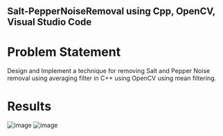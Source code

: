 ## Salt-PepperNoiseRemoval using Cpp, OpenCV, Visual Studio Code

# Problem Statement 
Design and Implement a technique for removing Salt and Pepper Noise removal using averaging filter in C++ using
OpenCV using mean filtering.

# Results
![image](https://user-images.githubusercontent.com/88337053/172549735-b80117f5-f47b-4448-bc72-06482770b473.png)
![image](https://user-images.githubusercontent.com/88337053/172549806-fff7ec18-cf0a-4ced-8c41-7fe3c57664eb.png)

